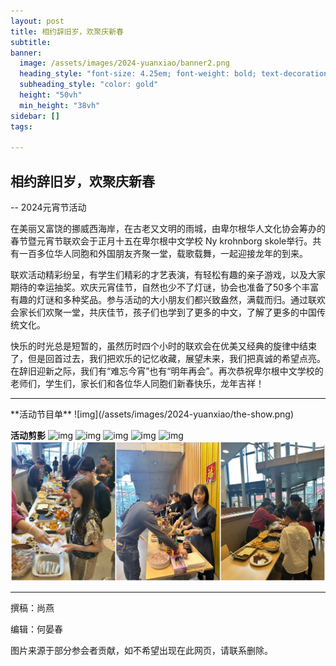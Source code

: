 ```yaml
---
layout: post
title: 相约辞旧岁，欢聚庆新春
subtitle: 
banner:
  image: /assets/images/2024-yuanxiao/banner2.png
  heading_style: "font-size: 4.25em; font-weight: bold; text-decoration: underline"
  subheading_style: "color: gold"
  height: "50vh"
  min_height: "38vh"
sidebar: []
tags: 

---
```


## 相约辞旧岁，欢聚庆新春

-- 2024元宵节活动

在美丽又富饶的挪威西海岸，在古老又文明的雨城，由卑尔根华人文化协会筹办的春节暨元宵节联欢会于正月十五在卑尔根中文学校 Ny krohnborg skole举行。共有一百多位华人同胞和外国朋友齐聚一堂，载歌载舞，一起迎接龙年的到来。

联欢活动精彩纷呈，有学生们精彩的才艺表演，有轻松有趣的亲子游戏，以及大家期待的幸运抽奖。欢庆元宵佳节，自然也少不了灯谜，协会也准备了50多个丰富有趣的灯谜和多种奖品。参与活动的大小朋友们都兴致盎然，满载而归。通过联欢会家长们欢聚一堂，共庆佳节，孩子们也学到了更多的中文，了解了更多的中国传统文化。

快乐的时光总是短暂的，虽然历时四个小时的联欢会在优美又经典的旋律中结束了，但是回首过去，我们把欢乐的记忆收藏，展望未来，我们把真诚的希望点亮。在辞旧迎新之际，我们有“难忘今宵”也有“明年再会”。再次恭祝卑尔根中文学校的老师们，学生们，家长们和各位华人同胞们新春快乐，龙年吉祥！

<hr>
**活动节目单**
![img](/assets/images/2024-yuanxiao/the-show.png)

**活动剪影**
![img](/assets/images/2024-yuanxiao/Collage/Collage_20240226_225403.jpg)
![img](/assets/images/2024-yuanxiao/Collage/Collage_20240226_225748.jpg)
![img](/assets/images/2024-yuanxiao/Collage/Collage_20240226_225902.jpg)
![img](/assets/images/2024-yuanxiao/Collage/Collage_20240226_231504.jpg)
![img](/assets/images/2024-yuanxiao/Collage/Collage_20240226_231759.jpg)
![img](/assets/images/2024-yuanxiao/Collage/Collage_20240226_230153.jpg)

<hr>

撰稿：尚燕

编辑：何晏春

图片来源于部分参会者贡献，如不希望出现在此网页，请联系删除。




